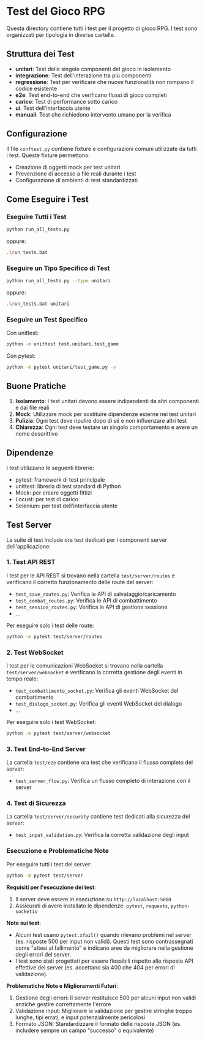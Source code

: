 # Test del Gioco RPG

Questa directory contiene tutti i test per il progetto di gioco RPG. I test sono organizzati per tipologia in diverse cartelle.

## Struttura dei Test

- **unitari**: Test delle singole componenti del gioco in isolamento
- **integrazione**: Test dell'interazione tra più componenti
- **regressione**: Test per verificare che nuove funzionalità non rompano il codice esistente
- **e2e**: Test end-to-end che verificano flussi di gioco completi
- **carico**: Test di performance sotto carico
- **ui**: Test dell'interfaccia utente
- **manuali**: Test che richiedono intervento umano per la verifica

## Configurazione

Il file `conftest.py` contiene fixture e configurazioni comuni utilizzate da tutti i test. Queste fixture permettono:
- Creazione di oggetti mock per test unitari
- Prevenzione di accesso a file reali durante i test
- Configurazione di ambienti di test standardizzati

## Come Eseguire i Test

### Eseguire Tutti i Test

```bash
python run_all_tests.py
```

oppure:

```bash
.\run_tests.bat
```

### Eseguire un Tipo Specifico di Test

```bash
python run_all_tests.py --type unitari
```

oppure:

```bash
.\run_tests.bat unitari
```

### Eseguire un Test Specifico

Con unittest:

```bash
python -m unittest test.unitari.test_game
```

Con pytest:

```bash
python -m pytest unitari/test_game.py -v
```

## Buone Pratiche

1. **Isolamento**: I test unitari devono essere indipendenti da altri componenti e dai file reali
2. **Mock**: Utilizzare mock per sostituire dipendenze esterne nei test unitari
3. **Pulizia**: Ogni test deve ripulire dopo di sé e non influenzare altri test
4. **Chiarezza**: Ogni test deve testare un singolo comportamento e avere un nome descrittivo

## Dipendenze

I test utilizzano le seguenti librerie:
- pytest: framework di test principale
- unittest: libreria di test standard di Python
- Mock: per creare oggetti fittizi
- Locust: per test di carico
- Selenium: per test dell'interfaccia utente 

## Test Server

La suite di test include ora test dedicati per i componenti server dell'applicazione:

### 1. Test API REST

I test per le API REST si trovano nella cartella `test/server/routes` e verificano il corretto funzionamento delle route del server:

- `test_save_routes.py`: Verifica le API di salvataggio/caricamento
- `test_combat_routes.py`: Verifica le API di combattimento
- `test_session_routes.py`: Verifica le API di gestione sessione
- ...

Per eseguire solo i test delle route:

```bash
python -m pytest test/server/routes
```

### 2. Test WebSocket

I test per le comunicazioni WebSocket si trovano nella cartella `test/server/websocket` e verificano la corretta gestione degli eventi in tempo reale:

- `test_combattimento_socket.py`: Verifica gli eventi WebSocket del combattimento
- `test_dialogo_socket.py`: Verifica gli eventi WebSocket del dialogo
- ...

Per eseguire solo i test WebSocket:

```bash
python -m pytest test/server/websocket
```

### 3. Test End-to-End Server

La cartella `test/e2e` contiene ora test che verificano il flusso completo del server:

- `test_server_flow.py`: Verifica un flusso completo di interazione con il server

### 4. Test di Sicurezza

La cartella `test/server/security` contiene test dedicati alla sicurezza del server:

- `test_input_validation.py`: Verifica la corretta validazione degli input

### Esecuzione e Problematiche Note

Per eseguire tutti i test del server:

```bash
python -m pytest test/server
```

**Requisiti per l'esecuzione dei test**:
1. Il server deve essere in esecuzione su `http://localhost:5000`
2. Assicurati di avere installato le dipendenze: `pytest`, `requests`, `python-socketio`

**Note sui test**:
- Alcuni test usano `pytest.xfail()` quando rilevano problemi nel server (es. risposte 500 per input non validi). Questi test sono contrassegnati come "attesi al fallimento" e indicano aree da migliorare nella gestione degli errori del server.
- I test sono stati progettati per essere flessibili rispetto alle risposte API effettive del server (es. accettano sia 400 che 404 per errori di validazione).

**Problematiche Note e Miglioramenti Futuri**:
1. Gestione degli errori: Il server restituisce 500 per alcuni input non validi anziché gestire correttamente l'errore
2. Validazione input: Migliorare la validazione per gestire stringhe troppo lunghe, tipi errati, e input potenzialmente pericolosi
3. Formato JSON: Standardizzare il formato delle risposte JSON (es. includere sempre un campo "successo" o equivalente) 
